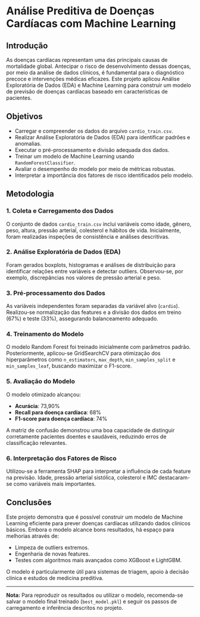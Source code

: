 # Análise Preditiva de Doenças Cardíacas com Machine Learning

## Introdução
As doenças cardíacas representam uma das principais causas de mortalidade global. Antecipar o risco de desenvolvimento dessas doenças, por meio da análise de dados clínicos, é fundamental para o diagnóstico precoce e intervenções médicas eficazes. Este projeto aplicou Análise Exploratória de Dados (EDA) e Machine Learning para construir um modelo de previsão de doenças cardíacas baseado em características de pacientes.

## Objetivos

- Carregar e compreender os dados do arquivo `cardio_train.csv`.
- Realizar Análise Exploratória de Dados (EDA) para identificar padrões e anomalias.
- Executar o pré-processamento e divisão adequada dos dados.
- Treinar um modelo de Machine Learning usando `RandomForestClassifier`.
- Avaliar o desempenho do modelo por meio de métricas robustas.
- Interpretar a importância dos fatores de risco identificados pelo modelo.

## Metodologia

### 1. Coleta e Carregamento dos Dados
O conjunto de dados `cardio_train.csv` inclui variáveis como idade, gênero, peso, altura, pressão arterial, colesterol e hábitos de vida. Inicialmente, foram realizadas inspeções de consistência e análises descritivas.

### 2. Análise Exploratória de Dados (EDA)
Foram gerados boxplots, histogramas e análises de distribuição para identificar relações entre variáveis e detectar outliers. Observou-se, por exemplo, discrepâncias nos valores de pressão arterial e peso.

### 3. Pré-processamento dos Dados
As variáveis independentes foram separadas da variável alvo (`cardio`). Realizou-se normalização das features e a divisão dos dados em treino (67%) e teste (33%), assegurando balanceamento adequado.

### 4. Treinamento do Modelo
O modelo Random Forest foi treinado inicialmente com parâmetros padrão. Posteriormente, aplicou-se GridSearchCV para otimização dos hiperparâmetros como `n_estimators`, `max_depth`, `min_samples_split` e `min_samples_leaf`, buscando maximizar o F1-score.

### 5. Avaliação do Modelo
O modelo otimizado alcançou:

- **Acurácia**: 73,90%
- **Recall para doença cardíaca**: 68%
- **F1-score para doença cardíaca**: 74%

A matriz de confusão demonstrou uma boa capacidade de distinguir corretamente pacientes doentes e saudáveis, reduzindo erros de classificação relevantes.

### 6. Interpretação dos Fatores de Risco
Utilizou-se a ferramenta SHAP para interpretar a influência de cada feature na previsão. Idade, pressão arterial sistólica, colesterol e IMC destacaram-se como variáveis mais importantes.

## Conclusões

Este projeto demonstra que é possível construir um modelo de Machine Learning eficiente para prever doenças cardíacas utilizando dados clínicos básicos. Embora o modelo alcance bons resultados, há espaço para melhorias através de:

- Limpeza de outliers extremos.
- Engenharia de novas features.
- Testes com algoritmos mais avançados como XGBoost e LightGBM.

O modelo é particularmente útil para sistemas de triagem, apoio à decisão clínica e estudos de medicina preditiva.

---

**Nota:** Para reproduzir os resultados ou utilizar o modelo, recomenda-se salvar o modelo final treinado (`best_model.pkl`) e seguir os passos de carregamento e inferência descritos no projeto.
